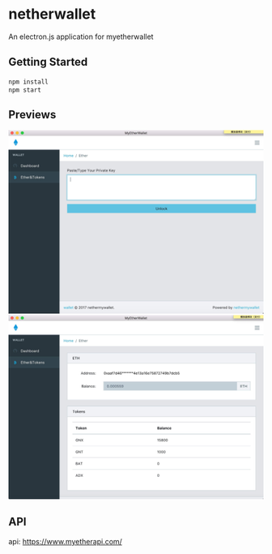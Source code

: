 # netherwallet
An electron.js application for  myetherwallet



## Getting Started

```shell
npm install
npm start
```

## Previews

![](./previews/1.png)
![](./previews/2.png)

## API
api: https://www.myetherapi.com/
